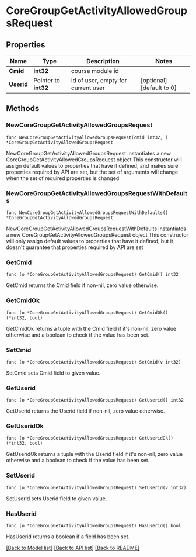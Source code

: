 # CoreGroupGetActivityAllowedGroupsRequest

## Properties

Name | Type | Description | Notes
------------ | ------------- | ------------- | -------------
**Cmid** | **int32** | course module id | 
**Userid** | Pointer to **int32** | id of user, empty for current user | [optional] [default to 0]

## Methods

### NewCoreGroupGetActivityAllowedGroupsRequest

`func NewCoreGroupGetActivityAllowedGroupsRequest(cmid int32, ) *CoreGroupGetActivityAllowedGroupsRequest`

NewCoreGroupGetActivityAllowedGroupsRequest instantiates a new CoreGroupGetActivityAllowedGroupsRequest object
This constructor will assign default values to properties that have it defined,
and makes sure properties required by API are set, but the set of arguments
will change when the set of required properties is changed

### NewCoreGroupGetActivityAllowedGroupsRequestWithDefaults

`func NewCoreGroupGetActivityAllowedGroupsRequestWithDefaults() *CoreGroupGetActivityAllowedGroupsRequest`

NewCoreGroupGetActivityAllowedGroupsRequestWithDefaults instantiates a new CoreGroupGetActivityAllowedGroupsRequest object
This constructor will only assign default values to properties that have it defined,
but it doesn't guarantee that properties required by API are set

### GetCmid

`func (o *CoreGroupGetActivityAllowedGroupsRequest) GetCmid() int32`

GetCmid returns the Cmid field if non-nil, zero value otherwise.

### GetCmidOk

`func (o *CoreGroupGetActivityAllowedGroupsRequest) GetCmidOk() (*int32, bool)`

GetCmidOk returns a tuple with the Cmid field if it's non-nil, zero value otherwise
and a boolean to check if the value has been set.

### SetCmid

`func (o *CoreGroupGetActivityAllowedGroupsRequest) SetCmid(v int32)`

SetCmid sets Cmid field to given value.


### GetUserid

`func (o *CoreGroupGetActivityAllowedGroupsRequest) GetUserid() int32`

GetUserid returns the Userid field if non-nil, zero value otherwise.

### GetUseridOk

`func (o *CoreGroupGetActivityAllowedGroupsRequest) GetUseridOk() (*int32, bool)`

GetUseridOk returns a tuple with the Userid field if it's non-nil, zero value otherwise
and a boolean to check if the value has been set.

### SetUserid

`func (o *CoreGroupGetActivityAllowedGroupsRequest) SetUserid(v int32)`

SetUserid sets Userid field to given value.

### HasUserid

`func (o *CoreGroupGetActivityAllowedGroupsRequest) HasUserid() bool`

HasUserid returns a boolean if a field has been set.


[[Back to Model list]](../README.md#documentation-for-models) [[Back to API list]](../README.md#documentation-for-api-endpoints) [[Back to README]](../README.md)


